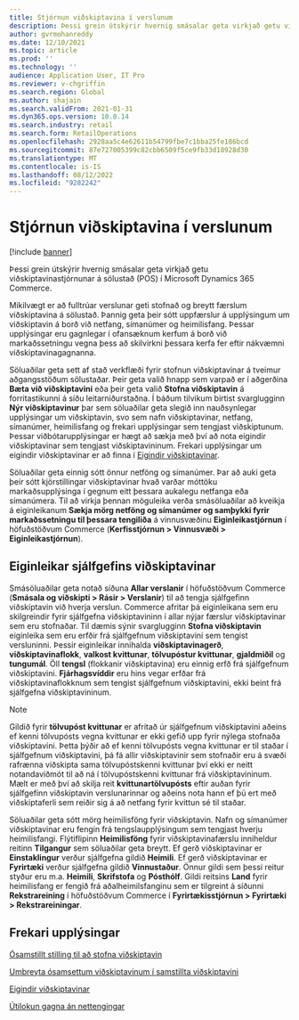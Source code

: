 ```yaml
---
title: Stjórnun viðskiptavina í verslunum
description: Þessi grein útskýrir hvernig smásalar geta virkjað getu viðskiptavinastjórnunar á sölustað (POS) í Microsoft Dynamics 365 Commerce.
author: gvrmohanreddy
ms.date: 12/10/2021
ms.topic: article
ms.prod: ''
ms.technology: ''
audience: Application User, IT Pro
ms.reviewer: v-chgriffin
ms.search.region: Global
ms.author: shajain
ms.search.validFrom: 2021-01-31
ms.dyn365.ops.version: 10.0.14
ms.search.industry: retail
ms.search.form: RetailOperations
ms.openlocfilehash: 2928aa5c4e62611b54799fbe7c1bba25fe186bcd
ms.sourcegitcommit: 87e727005399c82cbb6509f5ce9fb33d18928d30
ms.translationtype: MT
ms.contentlocale: is-IS
ms.lasthandoff: 08/12/2022
ms.locfileid: "9282242"
---
```

# <a name="customer-management-in-stores"></a>Stjórnun viðskiptavina í verslunum

[!include [banner](includes/banner.md)]

Þessi grein útskýrir hvernig smásalar geta virkjað getu viðskiptavinastjórnunar á sölustað (POS) í Microsoft Dynamics 365 Commerce.

Mikilvægt er að fulltrúar verslunar geti stofnað og breytt færslum viðskiptavina á sölustað. Þannig geta þeir sótt uppfærslur á upplýsingum um viðskiptavin á borð við netfang, símanúmer og heimilisfang. Þessar upplýsingar eru gagnlegar í ofansæknum kerfum á borð við markaðssetningu vegna þess að skilvirkni þessara kerfa fer eftir nákvæmni viðskiptavinagagnanna.

Söluaðilar geta sett af stað verkflæði fyrir stofnun viðskiptavinar á tveimur aðgangsstöðum sölustaðar. Þeir geta valið hnapp sem varpað er í aðgerðina **Bæta við viðskiptavini** eða þeir geta valið **Stofna viðskiptavin** á forritastikunni á síðu leitarniðurstaðna. Í báðum tilvikum birtist svarglugginn **Nýr viðskiptavinur** þar sem söluaðilar geta slegið inn nauðsynlegar upplýsingar um viðskiptavin, svo sem nafn viðskiptavinar, netfang, símanúmer, heimilisfang og frekari upplýsingar sem tengjast viðskiptunum. Þessar viðbótarupplýsingar er hægt að sækja með því að nota eigindir viðskiptavinar sem tengjast viðskiptavininum. Frekari upplýsingar um eigindir viðskiptavinar er að finna í [Eigindir viðskiptavinar](dev-itpro/customer-attributes.md).

Söluaðilar geta einnig sótt önnur netföng og símanúmer. Þar að auki geta þeir sótt kjörstillingar viðskiptavinar hvað varðar móttöku markaðsupplýsinga í gegnum eitt þessara aukalegu netfanga eða símanúmera. Til að virkja þennan möguleika verða smásöluaðilar að kveikja á eiginleikanum **Sækja mörg netföng og símanúmer og samþykki fyrir markaðssetningu til þessara tengiliða** á vinnusvæðinu **Eiginleikastjórnun** í höfuðstöðvum Commerce (**Kerfisstjórnun \> Vinnusvæði \> Eiginleikastjórnun**).

## <a name="default-customer-properties"></a>Eiginleikar sjálfgefins viðskiptavinar

Smásöluaðilar geta notað síðuna **Allar verslanir** í höfuðstöðvum Commerce (**Smásala og viðskipti \> Rásir \> Verslanir**) til að tengja sjálfgefinn viðskiptavin við hverja verslun. Commerce afritar þá eiginleikana sem eru skilgreindir fyrir sjálfgefna viðskiptavininn í allar nýjar færslur viðskiptavinar sem eru stofnaðar. Til dæmis sýnir svarglugginn **Stofna viðskiptavin** eiginleika sem eru erfðir frá sjálfgefnum viðskiptavini sem tengist versluninni. Þessir eiginleikar innihalda **viðskiptavinagerð**, **viðskiptavinaflokk**, **valkost kvittunar**, **tölvupóstur kvittunar**, **gjaldmiðil** og **tungumál**. Öll **tengsl** (flokkanir viðskiptavina) eru einnig erfð frá sjálfgefnum viðskiptavini. **Fjárhagsvíddir** eru hins vegar erfðar frá viðskiptavinaflokknum sem tengist sjálfgefnum viðskiptavini, ekki beint frá sjálfgefna viðskiptavininum.

> [!NOTE]
> Gildið fyrir **tölvupóst kvittunar** er afritað úr sjálfgefnum viðskiptavini aðeins ef kenni tölvupósts vegna kvittunar er ekki gefið upp fyrir nýlega stofnaða viðskiptavini. Þetta þýðir að ef kenni tölvupósts vegna kvittunar er til staðar í sjálfgefnum viðskiptavini, þá fá allir viðskiptavinir sem stofnaðir eru á svæði rafrænna viðskipta sama tölvupóstskenni kvittunar því ekki er neitt notandaviðmót til að ná í tölvupóstskenni kvittunar frá viðskiptavininum. Mælt er með því að skilja reit **kvittunartölvupósts** eftir auðan fyrir sjálfgefinn viðskiptavin verslunarinnar og aðeins nota hann ef þú ert með viðskiptaferli sem reiðir sig á að netfang fyrir kvittun sé til staðar. 

Söluaðilar geta sótt mörg heimilisföng fyrir viðskiptavin. Nafn og símanúmer viðskiptavinar eru fengin frá tengslaupplýsingum sem tengjast hverju heimilisfangi. Flýtiflipinn **Heimilisföng** fyrir viðskiptavinafærslu inniheldur reitinn **Tilgangur** sem söluaðilar geta breytt. Ef gerð viðskiptavinar er **Einstaklingur** verður sjálfgefna gildið **Heimili**. Ef gerð viðskiptavinar er **Fyrirtæki** verður sjálfgefna gildið **Vinnustaður**. Önnur gildi sem þessi reitur styður eru m.a. **Heimili**, **Skrifstofa** og **Pósthólf**. Gildi reitsins **Land** fyrir heimilisfang er fengið frá aðalheimilsfanginu sem er tilgreint á síðunni **Rekstrareining** í höfuðstöðvum Commerce í **Fyrirtækisstjórnun \> Fyrirtæki \> Rekstrareiningar**.



## <a name="additional-resources"></a>Frekari upplýsingar

[Ósamstillt stilling til að stofna viðskiptavin](async-customer-mode.md)

[Umbreyta ósamsettum viðskiptavinum í samstillta viðskiptavini](convert-async-to-sync.md)

[Eigindir viðskiptavinar](dev-itpro/customer-attributes.md)

[Útilokun gagna án nettengingar](dev-itpro/implementation-considerations-cdx.md#offline-data-exclusion)
